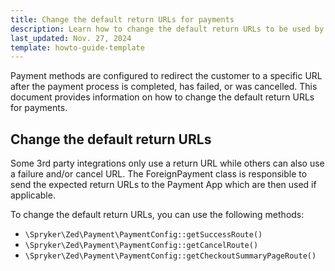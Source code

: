 ```yaml
---
title: Change the default return URLs for payments
description: Learn how to change the default return URLs to be used by third-party payment service providers
last_updated: Nov. 27, 2024
template: howto-guide-template
---
```


Payment methods are configured to redirect the customer to a specific URL after the payment process is completed, has failed, or was cancelled. This document provides information on how to change the default return URLs for payments.

## Change the default return URLs

Some 3rd party integrations only use a return URL while others can also use a failure and/or cancel URL. The ForeignPayment class is responsible to send the expected return URLs to the Payment App which are then used if applicable.

To change the default return URLs, you can  use the following methods:

- `\Spryker\Zed\Payment\PaymentConfig::getSuccessRoute()`
- `\Spryker\Zed\Payment\PaymentConfig::getCancelRoute()`
- `\Spryker\Zed\Payment\PaymentConfig::getCheckoutSummaryPageRoute()`

